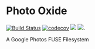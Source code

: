 # Photo Oxide
[![Build Status](https://travis-ci.org/TheBiggerGuy/photooxide.svg?branch=master)](https://travis-ci.org/TheBiggerGuy/photooxide)
[![codecov](https://codecov.io/gh/TheBiggerGuy/photooxide/branch/master/graph/badge.svg)](https://codecov.io/gh/TheBiggerGuy/photooxide)
[![](https://img.shields.io/github/issues-raw/TheBiggerGuy/photooxide.svg)](https://github.com/TheBiggerGuy/photooxide/issues)
[![](https://tokei.rs/b1/github/TheBiggerGuy/photooxide)](https://github.com/TheBiggerGuy/photooxide).

A Google Photos FUSE Filesystem
